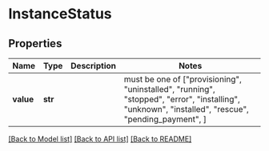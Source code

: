 # InstanceStatus


## Properties
Name | Type | Description | Notes
------------ | ------------- | ------------- | -------------
**value** | **str** |  |  must be one of ["provisioning", "uninstalled", "running", "stopped", "error", "installing", "unknown", "installed", "rescue", "pending_payment", ]

[[Back to Model list]](../README.md#documentation-for-models) [[Back to API list]](../README.md#documentation-for-api-endpoints) [[Back to README]](../README.md)


